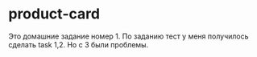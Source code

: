# product-card
Это домашние задание номер 1.
По заданию тест у меня получилось сделать task 1,2. Но с 3 были проблемы.